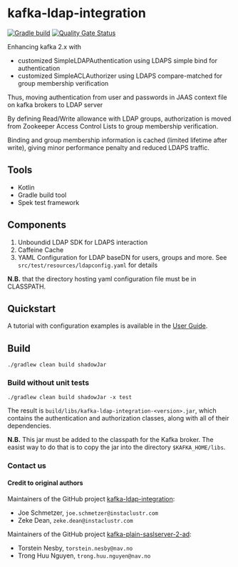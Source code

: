 # kafka-ldap-integration

[![Gradle build](https://github.com/ultratendency/kafka-ldap-integration/actions/workflows/gradle.yml/badge.svg)](https://github.com/ultratendency/kafka-ldap-integration/actions/workflows/gradle.yml)
[![Quality Gate Status](https://sonarcloud.io/api/project_badges/measure?project=ultratendency_kafka-ldap-integration&metric=alert_status)](https://sonarcloud.io/summary/new_code?id=ultratendency_kafka-ldap-integration)

Enhancing kafka 2.x with
- customized SimpleLDAPAuthentication using LDAPS simple bind for authentication
- customized SimpleACLAuthorizer using LDAPS compare-matched for group membership verification

Thus, moving authentication from user and passwords in JAAS context file on kafka brokers to LDAP server

By defining Read/Write allowance with LDAP groups, authorization is moved from
Zookeeper Access Control Lists to group membership verification.

Binding and group membership information is cached (limited lifetime after write),
giving minor performance penalty and reduced LDAPS traffic.

## Tools
- Kotlin
- Gradle build tool
- Spek test framework

## Components

1. Unboundid LDAP SDK for LDAPS interaction
2. Caffeine Cache
3. YAML Configuration for LDAP baseDN for users, groups and more. See `src/test/resources/ldapconfig.yaml` for details

**N.B.** that the directory hosting yaml configuration file must be in CLASSPATH.

## Quickstart

A tutorial with configuration examples is available in the [User Guide](docs/index.md).

## Build

```shell
./gradlew clean build shadowJar
```

### Build without unit tests

```shell
./gradlew clean build shadowJar -x test
```

The result is `build/libs/kafka-ldap-integration-<version>.jar`, which contains the authentication and authorization classes, along with all of their dependencies.

**N.B.** This jar must be added to the classpath for the Kafka broker. The easist way to do that is to copy the jar into the directory `$KAFKA_HOME/libs`.

### Contact us

#### Credit to original authors

Maintainers of the GitHub project [kafka-ldap-integration](https://github.com/instaclustr/kafka-ldap-integration):
* Joe Schmetzer, `joe.schmetzer@instaclustr.com`
* Zeke Dean, `zeke.dean@instaclustr.com`

Maintainers of the GitHub project [kafka-plain-saslserver-2-ad](https://github.com/navikt/kafka-plain-saslserver-2-ad):
* Torstein Nesby, `torstein.nesby@nav.no`
* Trong Huu Nguyen, `trong.huu.nguyen@nav.no`
